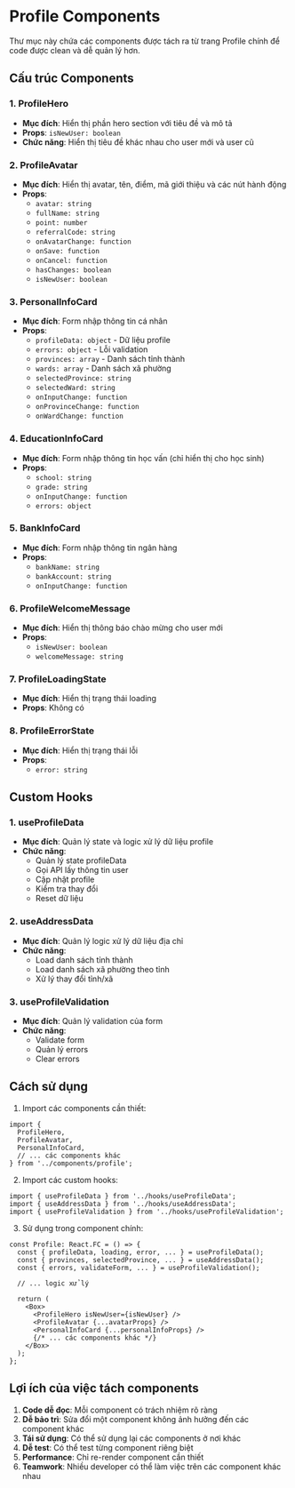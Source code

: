 # Profile Components

Thư mục này chứa các components được tách ra từ trang Profile chính để code được clean và dễ quản lý hơn.

## Cấu trúc Components

### 1. ProfileHero

- **Mục đích**: Hiển thị phần hero section với tiêu đề và mô tả
- **Props**: `isNewUser: boolean`
- **Chức năng**: Hiển thị tiêu đề khác nhau cho user mới và user cũ

### 2. ProfileAvatar

- **Mục đích**: Hiển thị avatar, tên, điểm, mã giới thiệu và các nút hành động
- **Props**:
  - `avatar: string`
  - `fullName: string`
  - `point: number`
  - `referralCode: string`
  - `onAvatarChange: function`
  - `onSave: function`
  - `onCancel: function`
  - `hasChanges: boolean`
  - `isNewUser: boolean`

### 3. PersonalInfoCard

- **Mục đích**: Form nhập thông tin cá nhân
- **Props**:
  - `profileData: object` - Dữ liệu profile
  - `errors: object` - Lỗi validation
  - `provinces: array` - Danh sách tỉnh thành
  - `wards: array` - Danh sách xã phường
  - `selectedProvince: string`
  - `selectedWard: string`
  - `onInputChange: function`
  - `onProvinceChange: function`
  - `onWardChange: function`

### 4. EducationInfoCard

- **Mục đích**: Form nhập thông tin học vấn (chỉ hiển thị cho học sinh)
- **Props**:
  - `school: string`
  - `grade: string`
  - `onInputChange: function`
  - `errors: object`

### 5. BankInfoCard

- **Mục đích**: Form nhập thông tin ngân hàng
- **Props**:
  - `bankName: string`
  - `bankAccount: string`
  - `onInputChange: function`

### 6. ProfileWelcomeMessage

- **Mục đích**: Hiển thị thông báo chào mừng cho user mới
- **Props**:
  - `isNewUser: boolean`
  - `welcomeMessage: string`

### 7. ProfileLoadingState

- **Mục đích**: Hiển thị trạng thái loading
- **Props**: Không có

### 8. ProfileErrorState

- **Mục đích**: Hiển thị trạng thái lỗi
- **Props**:
  - `error: string`

## Custom Hooks

### 1. useProfileData

- **Mục đích**: Quản lý state và logic xử lý dữ liệu profile
- **Chức năng**:
  - Quản lý state profileData
  - Gọi API lấy thông tin user
  - Cập nhật profile
  - Kiểm tra thay đổi
  - Reset dữ liệu

### 2. useAddressData

- **Mục đích**: Quản lý logic xử lý dữ liệu địa chỉ
- **Chức năng**:
  - Load danh sách tỉnh thành
  - Load danh sách xã phường theo tỉnh
  - Xử lý thay đổi tỉnh/xã

### 3. useProfileValidation

- **Mục đích**: Quản lý validation của form
- **Chức năng**:
  - Validate form
  - Quản lý errors
  - Clear errors

## Cách sử dụng

1. Import các components cần thiết:

```tsx
import {
  ProfileHero,
  ProfileAvatar,
  PersonalInfoCard,
  // ... các components khác
} from '../components/profile';
```

2. Import các custom hooks:

```tsx
import { useProfileData } from '../hooks/useProfileData';
import { useAddressData } from '../hooks/useAddressData';
import { useProfileValidation } from '../hooks/useProfileValidation';
```

3. Sử dụng trong component chính:

```tsx
const Profile: React.FC = () => {
  const { profileData, loading, error, ... } = useProfileData();
  const { provinces, selectedProvince, ... } = useAddressData();
  const { errors, validateForm, ... } = useProfileValidation();

  // ... logic xử lý

  return (
    <Box>
      <ProfileHero isNewUser={isNewUser} />
      <ProfileAvatar {...avatarProps} />
      <PersonalInfoCard {...personalInfoProps} />
      {/* ... các components khác */}
    </Box>
  );
};
```

## Lợi ích của việc tách components

1. **Code dễ đọc**: Mỗi component có trách nhiệm rõ ràng
2. **Dễ bảo trì**: Sửa đổi một component không ảnh hưởng đến các component khác
3. **Tái sử dụng**: Có thể sử dụng lại các components ở nơi khác
4. **Dễ test**: Có thể test từng component riêng biệt
5. **Performance**: Chỉ re-render component cần thiết
6. **Teamwork**: Nhiều developer có thể làm việc trên các component khác nhau
